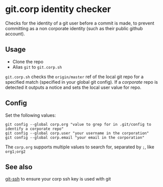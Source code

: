 # git.corp identity checker

Checks for the identity of a git user before a commit is made, to prevent
committing as a non corporate identity (such as their public github account).

## Usage

- Clone the repo
- Alias `git` to `git.corp.sh`

`git.corp.sh` checks the `origin/master` ref of the local git repo for a
specified match (specified in your global git config). If a *corporate* repo is detected
it outputs a notice and sets the local user value for repo.

## Config

Set the following values:

    git config --global corp.org "value to grep for in .git/config to identify a corporate repo"
    git config --global corp.user "your username in the corporation"
    git config --global corp.email "your email in the corporation"

The `corp.org` supports multiple values to search for, separated by `;`, like `org1;org2`

## See also

[git-ssh](https://github.com/matthewhadley/git-ssh) to ensure your corp ssh key is used with git